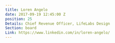 ```yaml
---
title: Loren Angelo
date: 2017-09-19 12:45:00 Z
position: 25
Details: Chief Revenue Officer, LifeLabs Design
Section: board
Link: https://www.linkedin.com/in/loren-angelo/
---
```



